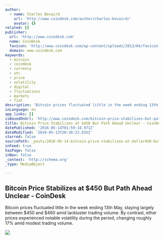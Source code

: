 ```yaml
---
author:
  - name: Charles Bovaird
    url: 'http://www.coindesk.com/author/charles-bovaird/'
    avatar: {}
related: []
publisher:
  url: 'http://www.coindesk.com'
  name: CoinDesk
  favicon: 'http://www.coindesk.com/wp-content/uploads/2013/04/favicon1.ico?ffe887'
  domain: www.coindesk.com
keywords:
  - bitcoin
  - coindesk
  - currency
  - utc
  - price
  - volatility
  - digital
  - fluctuations
  - markets
  - fiat
description: 'Bitcoin prices fluctuated little in the week ending 13th May, staying largely between $450 and $460 amid lackluster trading volume. By contrast, ether prices experienced notable volatility during the period, changing roughly 17% amid modest trading volume.'
inLanguage: en
app_links: []
isBasedOnUrl: 'http://www.coindesk.com/bitcoin-price-stabilizes-but-path-ahead-unclear/'
title: Bitcoin Price Stabilizes at $450 But Path Ahead Unclear - CoinDesk
datePublished: '2016-05-14T01:59:18.971Z'
dateModified: '2016-05-13T20:38:22.035Z'
starred: false
sourcePath: _posts/2016-05-14-bitcoin-price-stabilizes-at-dollar450-but-path-ahead-unclear-co.md
inFeed: true
hasPage: false
inNav: false
_context: 'http://schema.org'
_type: MediaObject

---
```

<article style=""><h1>Bitcoin Price Stabilizes at $450 But Path Ahead Unclear - CoinDesk</h1><p>Bitcoin prices fluctuated little in the week ending 13th May, staying largely between $450 and $460 amid lackluster trading volume. By contrast, ether prices experienced notable volatility during the period, changing roughly 17% amid modest trading volume.</p><img src="http://media.coindesk.com/2016/05/Clouds.jpg" /></article>